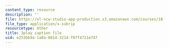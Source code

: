 ```yaml
---
content_type: resource
description: ''
file: https://ol-ocw-studio-app-production.s3.amazonaws.com/courses/18-01sc-single-variable-calculus-fall-2010/e253bb9a1a8a08143214f07f4721e747_BGE3wb7H2PA.srt
file_type: application/x-subrip
resourcetype: Other
title: 3play caption file
uid: e253bb9a-1a8a-0814-3214-f07f4721e747
---
```


